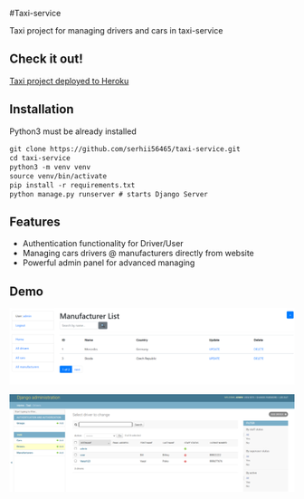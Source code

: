 #Taxi-service

Taxi project for managing drivers and cars in taxi-service

## Check it out!

[Taxi project deployed to Heroku](https://taxi-service-project.herokuapp.com/)

## Installation

Python3 must be already installed

```shell
git clone https://github.com/serhii56465/taxi-service.git
cd taxi-service
python3 -m venv venv
source venv/bin/activate
pip install -r requirements.txt
python manage.py runserver # starts Django Server
```

## Features

* Authentication functionality for Driver/User
* Managing cars drivers @ manufacturers directly from website
* Powerful admin panel for advanced managing

## Demo

![Website Interface](demo.png)

![Admin Interface](demo2.png)

